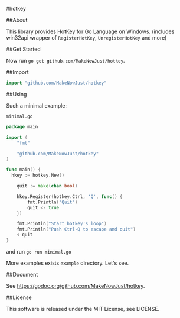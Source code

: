 #hotkey

##About

This library provides HotKey for Go Language on Windows.
(includes win32api wrapper of `RegisterHotKey`, `UnregisterHotKey` and more)

##Get Started

Now run `go get github.com/MakeNowJust/hotkey`.

##Import

```go
import "github.com/MakeNowJust/hotkey"
```

##Using

Such a minimal example:

`minimal.go`

```go
package main

import (
	"fmt"

	"github.com/MakeNowJust/hotkey"
)

func main() {
  hkey := hotkey.New()

	quit := make(chan bool)

	hkey.Register(hotkey.Ctrl, 'Q', func() {
		fmt.Println("Quit")
		quit <- true
	})

	fmt.Println("Start hotkey's loop")
	fmt.Println("Push Ctrl-Q to escape and quit")
	<-quit
}
```

and run `go run minimal.go`

More examples exists `example` directory. Let's see.

##Document

See <https://godoc.org/github.com/MakeNowJust/hotkey>.

##License

This software is released under the MIT License, see LICENSE.

